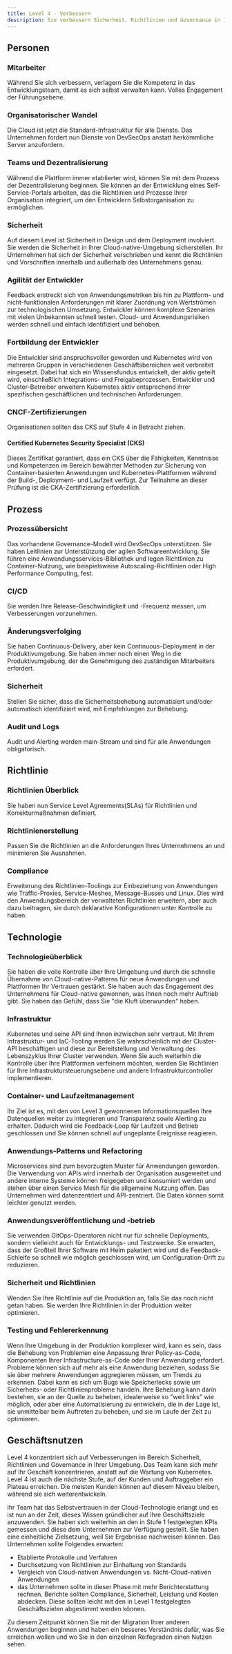 ```yaml
---
title: Level 4 - Verbessern
description: Sie verbessern Sicherheit, Richtlinien und Governance in Ihrer gesamten Umgebung.
---
```


## <i class="fas fa-users"></i> Personen

### Mitarbeiter

Während Sie sich verbessern, verlagern Sie die Kompetenz in das Entwicklungsteam, damit es sich selbst verwalten kann. Volles Engagement der Führungsebene.

### Organisatorischer Wandel

Die Cloud ist jetzt die Standard-Infrastruktur für alle Dienste. Das Unternehmen fordert nun Dienste von DevSecOps anstatt herkömmliche Server anzufordern.

### Teams und Dezentralisierung

Während die Plattform immer etablierter wird, können Sie mit dem Prozess der Dezentralisierung beginnen. Sie können an der Entwicklung eines Self-Service-Portals arbeiten, das die Richtlinien und Prozesse Ihrer Organisation integriert, um den Entwicklern Selbstorganisation zu ermöglichen.

### Sicherheit

Auf diesem Level ist Sicherheit in Design und dem Deployment involviert. Sie werden die Sicherheit in Ihrer Cloud-native-Umgebung sicherstellen. Ihr Unternehmen hat sich der Sicherheit verschrieben und kennt die Richtlinien und Vorschriften innerhalb und außerhalb des Unternehmens genau.

### Agilität der Entwickler

Feedback erstreckt sich von Anwendungsmetriken bis hin zu Plattform- und nicht-funktionalen Anforderungen mit klarer Zuordnung von Wertströmen zur technologischen Umsetzung. Entwickler können komplexe Szenarien mit vielen Unbekannten schnell testen. Cloud- und Anwendungsrisiken werden schnell und einfach identifiziert und behoben.

### Fortbildung der Entwickler

Die Entwickler sind anspruchsvoller geworden und Kubernetes wird von mehreren Gruppen in verschiedenen Geschäftsbereichen weit verbreitet eingesetzt. Dabei hat sich ein Wissensfundus entwickelt, der aktiv geteilt wird, einschließlich Integrations- und Freigabeprozessen. Entwickler und Cluster-Betreiber erweitern Kubernetes aktiv entsprechend ihrer spezifischen geschäftlichen und technischen Anforderungen.

### CNCF-Zertifizierungen

Organisationen sollten das CKS auf Stufe 4 in Betracht ziehen.

#### Certified Kubernetes Security Specialist (CKS)

Dieses Zertifikat garantiert, dass ein CKS über die Fähigkeiten, Kenntnisse und Kompetenzen im Bereich bewährter Methoden zur Sicherung von Container-basierten Anwendungen und Kubernetes-Plattformen während der Build-, Deployment- und Laufzeit verfügt. Zur Teilnahme an dieser Prüfung ist die CKA-Zertifizierung erforderlich.

## <i class="fas fa-cogs"></i> Prozess

### Prozessübersicht

Das vorhandene Governance-Modell wird DevSecOps unterstützen. Sie haben Leitlinien zur Unterstützung der agilen Softwareentwicklung. Sie führen eine Anwendungsservices-Bibliothek und legen Richtlinien zu Container-Nutzung, wie beispielsweise Autoscaling-Richtlinien oder High Performance Computing, fest.

### CI/CD

Sie werden Ihre Release-Geschwindigkeit und -Frequenz messen, um Verbesserungen vorzunehmen.

### Änderungsverfolging

Sie haben Continuous-Delivery, aber kein Continuous-Deployment in der Produktivumgebung. Sie haben immer noch einen Weg in die Produktivumgebung, der die Genehmigung des zuständigen Mitarbeiters erfordert.

### Sicherheit

Stellen Sie sicher, dass die Sicherheitsbehebung automatisiert und/oder automatisch identifiziert wird, mit Empfehlungen zur Behebung.

### Audit und Logs

Audit und Alerting werden main-Stream und sind für alle Anwendungen obligatorisch.

## <i class="fas fa-edit"></i> Richtlinie

### Richtlinien Überblick

Sie haben nun Service Level Agreements(SLAs) für Richtlinien und Korrekturmaßnahmen definiert.

### Richtlinienerstellung

Passen Sie die Richtlinien an die Anforderungen Ihres Unternehmens an und minimieren Sie Ausnahmen.

### Compliance

Erweiterung des Richtlinien-Toolings zur Einbeziehung von Anwendungen wie Traffic-Proxies, Service-Meshes, Message-Busses und Linux. Dies wird den Anwendungsbereich der verwalteten Richtlinien erweitern, aber auch dazu beitragen, sie durch deklarative Konfigurationen unter Kontrolle zu haben.

## <i class="fas fa-server"></i> Technologie

### Technologieüberblick

Sie haben die volle Kontrolle über Ihre Umgebung und durch die schnelle Übernahme von Cloud-native-Patterns für neue Anwendungen und Plattformen Ihr Vertrauen gestärkt. Sie haben auch das Engagement des Unternehmens für Cloud-native gewonnen, was Ihnen noch mehr Auftrieb gibt. Sie haben das Gefühl, dass Sie "die Kluft überwunden" haben.

### Infrastruktur

Kubernetes und seine API sind Ihnen inzwischen sehr vertraut. Mit Ihrem Infrastruktur- und IaC-Tooling werden Sie wahrscheinlich mit der Cluster-API beschäftigen und diese zur Bereitstellung und Verwaltung des Lebenszyklus Ihrer Cluster verwenden. Wenn Sie auch weiterhin die Kontrolle über Ihre Plattformen verfeinern möchten, werden Sie Richtlinien für Ihre Infrastruktursteuerungsebene und andere Infrastrukturcontroller implementieren.

### Container- und Laufzeitmanagement

Ihr Ziel ist es, mit den von Level 3 gewonnenen Informationsquellen Ihre Datenquellen weiter zu integrieren und Transparenz sowie Alerting zu erhalten. Dadurch wird die Feedback-Loop für Laufzeit und Betrieb geschlossen und Sie können schnell auf ungeplante Ereignisse reagieren.

### Anwendungs-Patterns und Refactoring

Microservices sind zum bevorzugten Muster für Anwendungen geworden. Die Verwendung von APIs wird innerhalb der Organisation ausgeweitet und andere interne Systeme können freigegeben und konsumiert werden und stehen über einen Service Mesh für die allgemeine Nutzung offen. Das Unternehmen wird datenzentriert und API-zentriert. Die Daten können somit leichter genutzt werden.

### Anwendungsveröffentlichung und -betrieb

Sie verwenden GitOps-Operatoren nicht nur für schnelle Deployments, sondern vielleicht auch für Entwicklungs- und Testzwecke. Sie erwarten, dass der Großteil Ihrer Software mit Helm paketiert wird und die Feedback-Schleife so schnell wie möglich geschlossen wird, um Configuration-Drift zu reduzieren.

### Sicherheit und Richtlinien

Wenden Sie Ihre Richtlinie auf die Produktion an, falls Sie das noch nicht getan haben. Sie werden Ihre Richtlinien in der Produktion weiter optimieren.

### Testing und Fehlererkennung

Wenn Ihre Umgebung in der Produktion komplexer wird, kann es sein, dass die Behebung von Problemen eine Anpassung Ihrer Policy-as-Code, Komponenten Ihrer Infrastructure-as-Code oder Ihrer Anwendung erfordert. Probleme können sich auf mehr als eine Anwendung beziehen, sodass Sie sie über mehrere Anwendungen aggregieren müssen, um Trends zu erkennen. Dabei kann es sich um Bugs wie Speicherlecks sowie um Sicherheits- oder Richtlinienprobleme handeln. Ihre Behebung kann darin bestehen, sie an der Quelle zu beheben, idealerweise so "weit links" wie möglich, oder aber eine Automatisierung zu entwickeln, die in der Lage ist, sie unmittelbar beim Auftreten zu beheben, und sie im Laufe der Zeit zu optimieren.

## <i class="fas fa-building"></i> Geschäftsnutzen

Level 4 konzentriert sich auf Verbesserungen im Bereich Sicherheit, Richtlinien und Governance in Ihrer Umgebung. Das Team kann sich mehr auf Ihr Geschäft konzentrieren, anstatt auf die Wartung von Kubernetes. Level 4 ist auch die nächste Stufe, auf der Kunden und Auftraggeber ein Plateau erreichen. Die meisten Kunden können auf diesem Niveau bleiben, während sie sich weiterentwickeln.

Ihr Team hat das Selbstvertrauen in der Cloud-Technologie erlangt und es ist nun an der Zeit, dieses Wissen gründlicher auf Ihre Geschäftsziele anzuwenden. Sie haben sich weiterhin an den in Stufe 1 festgelegten KPIs gemessen und diese dem Unternehmen zur Verfügung gestellt. Sie haben eine einheitliche Zielsetzung, weil Sie Ergebnisse nachweisen können. Das Unternehmen sollte Folgendes erwarten:

- Etablierte Protokolle und Verfahren
- Durchsetzung von Richtlinien zur Einhaltung von Standards
- Vergleich von Cloud-nativen Anwendungen vs. Nicht-Cloud-nativen Anwendungen
- das Unternehmen sollte in dieser Phase mit mehr Berichterstattung rechnen. Berichte sollten Compliance, Sicherheit, Leistung und Kosten abdecken. Diese sollten leicht mit den in Level 1 festgelegten Geschäftszielen abgestimmt werden können.

Zu diesem Zeitpunkt können Sie mit der Migration Ihrer anderen Anwendungen beginnen und haben ein besseres Verständnis dafür, was Sie erreichen wollen und wo Sie in den einzelnen Reifegraden einen Nutzen sehen.
